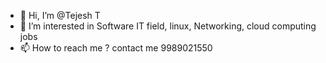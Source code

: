 - 👋 Hi, I’m @Tejesh T
- 👀 I’m interested in Software IT field, linux, Networking, cloud computing jobs
- 📫 How to reach me ? contact me 9989021550

<!---
TejeshT/TejeshT is a ✨ special ✨ repository because its `README.md` (this file) appears on your GitHub profile.
You can click the Preview link to take a look at your changes.
--->
